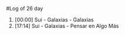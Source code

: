 #Log of 26 day

1. [00:00] Sui - Galaxias - Galaxias
1. [17:14] Sui - Galaxias - Pensar en Algo Más
